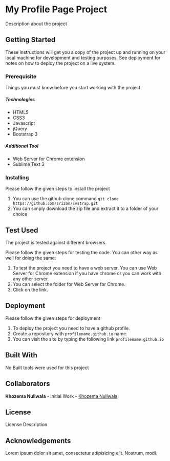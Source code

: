 # My Profile Page Project

Description about the project

## Getting Started

These instructions will get you a copy of the project up and running on your local machine for development and testing purposes. See deployment for notes on how to deploy the project on a live system.

### Prerequisite

Things you must know before you start working with the project

##### Technologies

* HTML5
* CSS3
* Javascript
* jQuery
* Bootstrap 3

##### Additional Tool

* Web Server for Chrome extension
* Sublime Text 3

### Installing

Please follow the given steps to install the project

1. You can use the github clone command `git clone https://github.com/srizon/cvstrap.git`
2. You can simply download the zip file and extract it to a folder of your choice

## Test Used

The project is tested against different browsers. 

Please follow the given steps for testing the code. You can other way as well for doing the same: 
1. To test the project you need to have a web server. You can use Web Server for Chrome extension if you have chrome or you can work with any other server.
2. You can select the folder for Web Server for Chrome. 
3. Click on the link.

## Deployment

Please follow the given steps for deployment

1. To deploy the project you need to have a github profile. 
2. Create a repository with `profilename.github.io` name. 
3. You can visit the site by typing the following link `profilename.github.io` 

## Built With

No Built tools were used for this project

## Collaborators

**Khozema Nullwala** - Initial Work - [Khozema Nullwala](http://github.com/khozemanullwala) 

## License

License Description

## Acknowledgements

Lorem ipsum dolor sit amet, consectetur adipisicing elit. Nostrum, modi.
